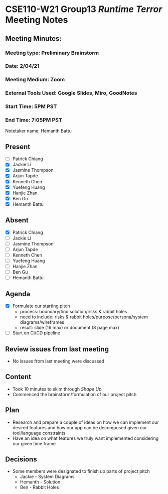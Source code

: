 # CSE110-W21 Group13 *Runtime Terror* Meeting Notes

## Meeting Minutes: 

### Meeting type: Preliminary Brainstorm

### Date: 2/04/21

### Meeting Medium: Zoom

### External Tools Used: Google Slides, Miro, GoodNotes

### Start Time: 5PM PST

### End Time: 7:05PM PST

Notetaker name: Hemanth Battu

## Present

- [ ] Patrick Chiang
- [x] Jackie Li
- [x] Jasmine Thompson
- [x] Arjun Tapde
- [x] Kenneth Chen
- [x] Yuefeng Huang
- [x] Hanjie Zhan
- [x] Ben Gu
- [x] Hemanth Battu

## Absent

- [x] Patrick Chiang
- [ ] Jackie Li
- [ ] Jasmine Thompson
- [ ] Arjun Tapde
- [ ] Kenneth Chen
- [ ] Yuefeng Huang
- [ ] Hanjie Zhan
- [ ] Ben Gu
- [ ] Hemanth Battu

## Agenda

- [X] Formulate our starting pitch
    * process: boundary/find solution/risks & rabbit holes
    * need to include: risks & rabbit holes/purpose/persona/system diagrams/wireframes
    * result: slide (16 max) or document (8 page max)
- [ ] Start on CI/CD pipeline

## Review issues from last meeting
* No issues from last meeting were discussed

## Content
* Took 10 minutes to skim through _Shape Up_
* Commenced the brainstorm/formulation of our project pitch 
   
## Plan
* Research and prepare a couple of ideas on how we can implement our desired features and how our app can be decomposed given our tool/language constraints
* Have an idea on what features we truly want implemented considering our given time frame

## Decisions
* Some members were designated to finish up parts of project pitch
    * Jackie - System Diagrams
    * Hemanth - Solution
    * Ben - Rabbit Holes

